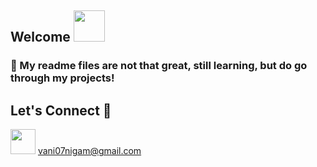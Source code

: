 ## Welcome <img src="https://media.giphy.com/media/mGcNjsfWAjY5AEZNw6/giphy.gif" width="50">

### 💬 My readme files are not that great, still learning, but do go through my projects!


## Let's Connect :handshake:

<a href="https://www.linkedin.com/in/tusharmit/(https://www.linkedin.com/in/vani-nigam-0707vn/)"><img src="https://cdn2.iconfinder.com/data/icons/social-media-2285/512/1_Linkedin_unofficial_colored_svg-128.png" width="40"></a>
</a> vani07nigam@gmail.com </a>
<!--
**Vani-Nigam07/Vani-Nigam07** is a ✨ _special_ ✨ repository because its `README.md` (this file) appears on your GitHub profile.

Here are some ideas to get you started:

- 🔭 I’m currently working on ...
- 🌱 I’m currently learning ...
- 👯 I’m looking to collaborate on ...
- 🤔 I’m looking for help with ...
- 💬 Ask me about ...
- 📫 How to reach me: ...
- 😄 Pronouns: ...
- ⚡ Fun fact: ...
-->
